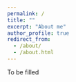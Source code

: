 ```yaml
---
permalink: /
title: ""
excerpt: "About me"
author_profile: true
redirect_from: 
  - /about/
  - /about.html
---
```


To be filled
